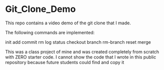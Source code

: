 # Git_Clone_Demo
This repo contains a video demo of the git clone that I made.

The following commands are implemented:

init
add
commit
rm
log
status
checkout
branch
rm-branch
reset
merge

This was a class project of mine and was created completely from scratch with ZERO starter code.
I cannot show the code that I wrote in this public repository because future students could find
and copy it
